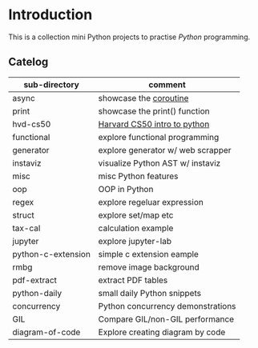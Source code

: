 # Introduction

This is a collection mini Python projects to practise *Python* programming.

## Catelog

| sub-directory      | comment                            |
| ------------------ | ---------------------------------- |
| async              | showcase the [coroutine][2]        |
| print              | showcase the print() function      |
| hvd-cs50           | [Harvard CS50 intro to python][1]  |
| functional         | explore functional programming     |
| generator          | explore generator w/ web scrapper  |
| instaviz           | visualize Python AST w/ instaviz   |
| misc               | misc Python features               |
| oop                | OOP in Python                      |
| regex              | explore regeluar expression        |
| struct             | explore set/map etc                |
| tax-cal            | calculation example                |
| jupyter            | explore jupyter-lab                |
| python-c-extension | simple c extension eample          |
| rmbg               | remove image background            |
| pdf-extract        | extract PDF tables                 |
| python-daily       | small daily Python snippets        |
| concurrency        | Python concurrency demonstrations  |
| GIL                | Compare GIL/non-GIL performance    |
| diagram-of-code    | Explore creating diagram by code   |

[1]: https://www.youtube.com/watch?v=nLRL_NcnK-4
[2]: https://docs.python.org/3/library/asyncio-task.html
